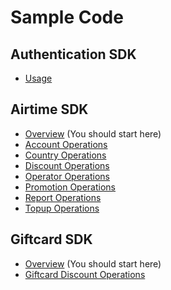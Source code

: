 # Sample Code

## Authentication SDK

* [Usage](https://github.com/Reloadly/reloadly-sdk-java/blob/main/java-sdk-authentication/USAGE.md)

## Airtime SDK

* [Overview](https://github.com/Reloadly/reloadly-sdk-java/blob/main/java-sdk-airtime/USAGE.md) (You should start here)
* [Account Operations](https://github.com/Reloadly/reloadly-sdk-java/blob/main/java-sdk-airtime/usage/ACCOUNT-OPERATIONS.md)
* [Country Operations](https://github.com/Reloadly/reloadly-sdk-java/blob/main/java-sdk-airtime/usage/COUNTRY-OPERATIONS.md)
* [Discount Operations](https://github.com/Reloadly/reloadly-sdk-java/blob/main/java-sdk-airtime/usage/DISCOUNT-OPERATIONS.md)
* [Operator Operations](https://github.com/Reloadly/reloadly-sdk-java/blob/main/java-sdk-airtime/usage/OPERATOR-OPERATIONS.md)
* [Promotion Operations](https://github.com/Reloadly/reloadly-sdk-java/blob/main/java-sdk-airtime/usage/PROMOTION-OPERATIONS.md)
* [Report Operations](https://github.com/Reloadly/reloadly-sdk-java/blob/main/java-sdk-airtime/usage/REPORT-OPERATIONS.md)
* [Topup Operations](https://github.com/Reloadly/reloadly-sdk-java/blob/main/java-sdk-airtime/usage/TOPUP-OPERATIONS.md)

## Giftcard SDK
* [Overview](https://github.com/Reloadly/reloadly-sdk-java/blob/main/java-sdk-giftcard/USAGE.md) (You should start here)
* [Giftcard Discount Operations](https://github.com/Reloadly/reloadly-sdk-java/blob/main/java-sdk-giftcard/usage/GIFTCARD-DISCOUNT-OPERATIONS.md)
